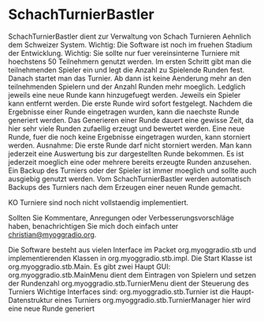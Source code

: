 # SchachTurnierBastler

SchachTurnierBastler dient zur Verwaltung von Schach Turnieren Aehnlich dem Schweizer System.
Wichtig: Die Software ist noch im fruehen Stadium der Entwicklung.
Wichtig: Sie sollte nur fuer vereinsinterne Turniere mit hoechstens 50 Teilnehmern genutzt werden.
Im ersten Schritt gibt man die teilnehmenden Spieler ein und legt die Anzahl zu Spielende Runden fest.
Danach startet man das Turnier. 
Ab dann ist keine Aenderung mehr an den teilnehmenden Spielern und der Anzahl Runden mehr moeglich. 
Ledglich jeweils eine neue Runde kann hinzugefuegt werden. Jeweils ein Spieler kann entfernt werden.
Die erste Runde wird sofort festgelegt. 
Nachdem die Ergebnisse einer Runde eingetragen wurden, kann die naechste Runde generiert werden. 
Das Generieren einer Runde dauert eine gewisse Zeit, da hier sehr viele Runden zufaellig erzeugt und bewertet werden. 
Eine neue Runde, fuer die noch keine Ergebnisse eingetragen wurden, kann storniert werden. 
Ausnahme: Die erste Runde darf nicht storniert werden. 
Man kann jederzeit eine Auswertung bis zur dargestellten Runde bekommen. 
Es ist jederzeit moeglich eine oder mehrere bereits erzeugte Runden anzusehen. 
Ein Backup des Turniers oder der Spieler ist immer moeglich und sollte auch ausgiebig genutzt werden. 
Vom SchachTurnierBastler werden automatisch Backups des Turniers nach dem Erzeugen einer neuen Runde gemacht.

KO Turniere sind noch nicht vollstaendig implementiert.

Sollten Sie Kommentare, Anregungen oder Verbesserungsvorschläge haben, 
benachrichtigen Sie mich doch einfach unter christian@myoggradio.org.

Die Software besteht aus vielen Interface im Packet org.myoggradio.stb und implementierenden Klassen in org.myoggradio.stb.impl.
Die Start Klasse ist org.myoggradio.stb.Main.
Es gibt zwei Haupt GUI: 
org.myoggradio.stb.MainMenu dient dem Eintragen von Spielern und setzen der Rundenzahl
org.myoggradio.stb.TurnierMenu dient der Steuerung des Turniers
Wichtige Interfaces sind:
org.myoggradio.stb.Turnier ist die Haupt-Datenstruktur eines Turniers
org.myoggradio.stb.TurnierManager hier wird eine neue Runde generiert
